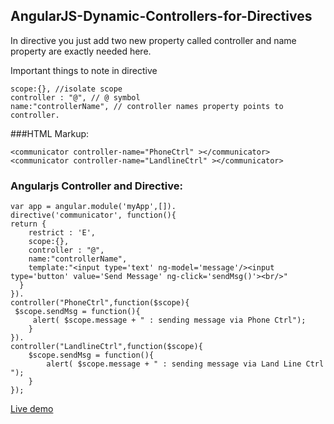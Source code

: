 ## AngularJS-Dynamic-Controllers-for-Directives

In directive you just add two new property called controller and name property are exactly needed here.

Important things to note in directive

```
scope:{}, //isolate scope
controller : "@", // @ symbol
name:"controllerName", // controller names property points to controller.
```
###HTML Markup:

```
<communicator controller-name="PhoneCtrl" ></communicator>
<communicator controller-name="LandlineCtrl" ></communicator>
```

### Angularjs Controller and Directive:

```
var app = angular.module('myApp',[]).
directive('communicator', function(){
return {
    restrict : 'E',
    scope:{},
    controller : "@",
    name:"controllerName", 
    template:"<input type='text' ng-model='message'/><input type='button' value='Send Message' ng-click='sendMsg()'><br/>"          
  }   
}).
controller("PhoneCtrl",function($scope){
 $scope.sendMsg = function(){
     alert( $scope.message + " : sending message via Phone Ctrl");
    }
}).
controller("LandlineCtrl",function($scope){
    $scope.sendMsg = function(){
        alert( $scope.message + " : sending message via Land Line Ctrl ");
    }
});

```

[Live demo](http://jsfiddle.net/p6Hb4/ "AngularJS-Dynamic-Controllers-for-Directives")

